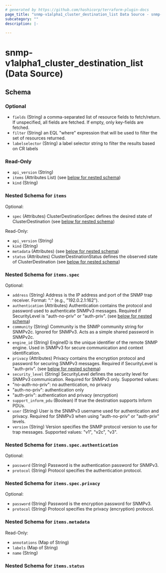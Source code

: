 ```yaml
---
# generated by https://github.com/hashicorp/terraform-plugin-docs
page_title: "snmp-v1alpha1_cluster_destination_list Data Source - snmp-v1alpha1"
subcategory: ""
description: |-
  
---
```


# snmp-v1alpha1_cluster_destination_list (Data Source)





<!-- schema generated by tfplugindocs -->
## Schema

### Optional

- `fields` (String) a comma-separated list of resource fields to fetch/return.  If unspecified, all fields are fetched.  If empty, only key-fields are fetched.
- `filter` (String) an EQL "where" expression that will be used to filter the set of resources returned.
- `labelselector` (String) a label selector string to filter the results based on CR labels

### Read-Only

- `api_version` (String)
- `items` (Attributes List) (see [below for nested schema](#nestedatt--items))
- `kind` (String)

<a id="nestedatt--items"></a>
### Nested Schema for `items`

Optional:

- `spec` (Attributes) ClusterDestinationSpec defines the desired state of ClusterDestination (see [below for nested schema](#nestedatt--items--spec))

Read-Only:

- `api_version` (String)
- `kind` (String)
- `metadata` (Attributes) (see [below for nested schema](#nestedatt--items--metadata))
- `status` (Attributes) ClusterDestinationStatus defines the observed state of ClusterDestination (see [below for nested schema](#nestedatt--items--status))

<a id="nestedatt--items--spec"></a>
### Nested Schema for `items.spec`

Optional:

- `address` (String) Address is the IP address and port of the SNMP trap receiver.
Format: "<host>:<port>" (e.g., "192.0.2.1:162").
- `authentication` (Attributes) Authentication contains the protocol and password used to authenticate SNMPv3 messages.
Required if SecurityLevel is "auth-no-priv" or "auth-priv". (see [below for nested schema](#nestedatt--items--spec--authentication))
- `community` (String) Community is the SNMP community string for SNMPv2c.
Ignored for SNMPv3. Acts as a simple shared password in SNMPv2c.
- `engine_id` (String) EngineID is the unique identifier of the remote SNMP engine.
Used in SNMPv3 for secure communication and context identification.
- `privacy` (Attributes) Privacy contains the encryption protocol and password for securing SNMPv3 messages.
Required if SecurityLevel is "auth-priv". (see [below for nested schema](#nestedatt--items--spec--privacy))
- `security_level` (String) SecurityLevel defines the security level for SNMPv3 communication.
Required for SNMPv3 only.
Supported values:
- "no-auth-no-priv": no authentication, no privacy
- "auth-no-priv": authentication only
- "auth-priv": authentication and privacy (encryption)
- `support_inform_pdu` (Boolean) If true the destination supports Inform PDUs.
- `user` (String) User is the SNMPv3 username used for authentication and privacy.
Required for SNMPv3 when using "auth-no-priv" or "auth-priv" levels.
- `version` (String) Version specifies the SNMP protocol version to use for trap messages.
Supported values: "v1", "v2c", "v3".

<a id="nestedatt--items--spec--authentication"></a>
### Nested Schema for `items.spec.authentication`

Optional:

- `password` (String) Password is the authentication password for SNMPv3.
- `protocol` (String) Protocol specifies the authentication protocol.


<a id="nestedatt--items--spec--privacy"></a>
### Nested Schema for `items.spec.privacy`

Optional:

- `password` (String) Password is the encryption password for SNMPv3.
- `protocol` (String) Protocol specifies the privacy (encryption) protocol.



<a id="nestedatt--items--metadata"></a>
### Nested Schema for `items.metadata`

Read-Only:

- `annotations` (Map of String)
- `labels` (Map of String)
- `name` (String)


<a id="nestedatt--items--status"></a>
### Nested Schema for `items.status`
